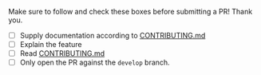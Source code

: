 Make sure to follow and check these boxes before submitting a PR! Thank you.

- [ ] Supply documentation according to [CONTRIBUTING.md](https://github.com/bartekrutkowski/iocell/blob/master/CONTRIBUTING.md)
- [ ] Explain the feature
- [ ] Read [CONTRIBUTING.md](https://github.com/bartekrutkowski/iocell/blob/master/CONTRIBUTING.md)
- [ ] Only open the PR against the `develop` branch.
